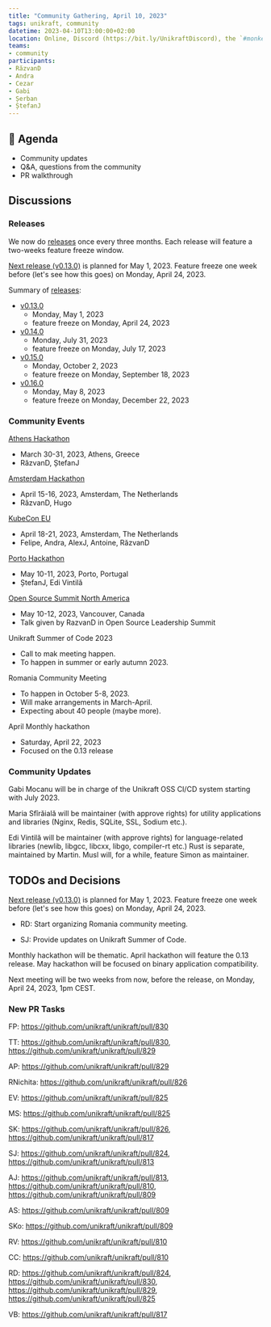 ```yaml
---
title: "Community Gathering, April 10, 2023"
tags: unikraft, community
datetime: 2023-04-10T13:00:00+02:00
location: Online, Discord (https://bit.ly/UnikraftDiscord), the `#monkey-business` voice channel
teams:
- community
participants:
- RăzvanD
- Andra
- Cezar
- Gabi
- Șerban
- ȘtefanJ
---
```


## :dart: Agenda

- Community updates
- Q&A, questions from the community
- PR walkthrough

## Discussions

### Releases

We now do [releases](https://github.com/unikraft/unikraft/milestones) once every three months.
Each release will feature a two-weeks feature freeze window.

[Next release (v0.13.0)](https://github.com/unikraft/unikraft/milestone/13) is planned for May 1, 2023.
Feature freeze one week before (let's see how this goes) on Monday, April 24, 2023.

Summary of [releases](https://github.com/unikraft/unikraft/milestones):
- [v0.13.0](https://github.com/unikraft/unikraft/milestone/13)
  - Monday, May 1, 2023
  - feature freeze on Monday, April 24, 2023
- [v0.14.0](https://github.com/unikraft/unikraft/milestone/14)
  - Monday, July 31, 2023
  - feature freeze on Monday, July 17, 2023
- [v0.15.0](https://github.com/unikraft/unikraft/milestone/15)
  - Monday, October 2, 2023
  - feature freeze on Monday, September 18, 2023
- [v0.16.0](https://github.com/unikraft/unikraft/milestone/16)
  - Monday, May 8, 2023
  - feature freeze on Monday, December 22, 2023

### Community Events

[Athens Hackathon](https://unikraft.org/community/hackathons/2023-03-athens/)
- March 30-31, 2023, Athens, Greece
- RăzvanD, ȘtefanJ

[Amsterdam Hackathon](https://github.com/unikraft/docs/pull/198)
- April 15-16, 2023, Amsterdam, The Netherlands
- RăzvanD, Hugo

[KubeCon EU](https://events.linuxfoundation.org/kubecon-cloudnativecon-europe/)
- April 18-21, 2023, Amsterdam, The Netherlands
- Felipe, Andra, AlexJ, Antoine, RăzvanD

[Porto Hackathon](https://github.com/unikraft/docs/pull/200)
- May 10-11, 2023, Porto, Portugal
- ȘtefanJ, Edi Vintilă

[Open Source Summit North America](https://events.linuxfoundation.org/open-source-summit-north-america/)
- May 10-12, 2023, Vancouver, Canada
- Talk given by RazvanD in Open Source Leadership Summit

Unikraft Summer of Code 2023
- Call to mak meeting happen.
- To happen in summer or early autumn 2023.

Romania Community Meeting
- To happen in October 5-8, 2023.
- Will make arrangements in March-April.
- Expecting about 40 people (maybe more).

April Monthly hackathon
- Saturday, April 22, 2023
- Focused on the 0.13 release

### Community Updates

Gabi Mocanu will be in charge of the Unikraft OSS CI/CD system starting with July 2023.

Maria Sfîrăială will be maintainer (with approve rights) for utility applications and libraries (Nginx, Redis, SQLite, SSL, Sodium etc.).

Edi Vintilă will be maintainer (with approve rights) for language-related libraries (newlib, libgcc, libcxx, libgo, compiler-rt etc.)
Rust is separate, maintained by Martin.
Musl will, for a while, feature Simon as maintainer.

## TODOs and Decisions

[Next release (v0.13.0)](https://github.com/unikraft/unikraft/milestone/13) is planned for May 1, 2023.
Feature freeze one week before (let's see how this goes) on Monday, April 24, 2023.

- RD: Start organizing Romania community meeting.

- SJ: Provide updates on Unikraft Summer of Code.

Monthly hackathon will be thematic.
April hackathon will feature the 0.13 release.
May hackathon will be focused on binary application compatibility.

Next meeting will be two weeks from now, before the release, on Monday, April 24, 2023, 1pm CEST.

### New PR Tasks

FP: https://github.com/unikraft/unikraft/pull/830

TT: https://github.com/unikraft/unikraft/pull/830, https://github.com/unikraft/unikraft/pull/829

AP: https://github.com/unikraft/unikraft/pull/829

RNichita: https://github.com/unikraft/unikraft/pull/826

EV: https://github.com/unikraft/unikraft/pull/825

MS: https://github.com/unikraft/unikraft/pull/825

SK: https://github.com/unikraft/unikraft/pull/826, https://github.com/unikraft/unikraft/pull/817

SJ: https://github.com/unikraft/unikraft/pull/824, https://github.com/unikraft/unikraft/pull/813

AJ: https://github.com/unikraft/unikraft/pull/813, https://github.com/unikraft/unikraft/pull/810, https://github.com/unikraft/unikraft/pull/809

AS: https://github.com/unikraft/unikraft/pull/809

SKo: https://github.com/unikraft/unikraft/pull/809

RV: https://github.com/unikraft/unikraft/pull/810

CC: https://github.com/unikraft/unikraft/pull/810

RD: https://github.com/unikraft/unikraft/pull/824, https://github.com/unikraft/unikraft/pull/830, https://github.com/unikraft/unikraft/pull/829, https://github.com/unikraft/unikraft/pull/825

VB: https://github.com/unikraft/unikraft/pull/817
